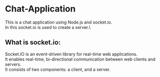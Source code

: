 # Chat-Application
This is a chat application using Node.js and socket.io.\
In this socket.io is used to create a server.\

## What is socket.io:

Socket.IO is an event-driven library for real-time web applications.\
It enables real-time, bi-directional communication between web clients and servers.\
It consists of two components: a client, and a server.
